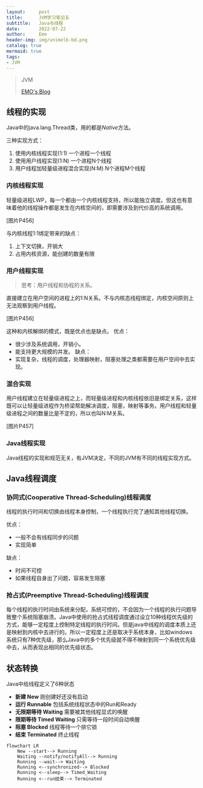 ```yaml
---
layout:     post
title:      JVM学习笔记五
subtitle:   Java与线程
date:       2022-07-22
author:     Emo
header-img: img/unimelb-bd.png
catalog: true
mermaid: true
tags:
- JVM
---
```


> JVM
> 
> [EMO's Blog](https://emosama.github.io/)
> 

## 线程的实现
Java中的java.lang.Thread类，用的都是*Native*方法。

三种实现方式：
1. 使用内核线程实现(1:1) 一个进程一个线程
2. 使用用户线程实现(1:N) 一个进程N个线程
3. 用户线程加轻量级进程混合实现(N:M) N个进程M个线程

### 内核线程实现
轻量级进程LWP，每一个都由一个内核线程支持，所以能独立调度。但这也有意味着他的线程操作都是发生在内核空间的，即需要涉及到代价高的系统调用。

[图片P456]

与内核线程1:1绑定带来的缺点：
1. 上下文切换，开销大
2. 占用内核资源，能创建的数量有限

### 用户线程实现
> 思考：用户线程和协程的关系。

直接建立在用户空间的进程上的1:N关系。不与内核态线程绑定，内核空间原则上无法观察到用户线程。

[图片P456]

这种和内核解绑的模式，既是优点也是缺点。
优点：
- 很少涉及系统调用，开销小。
- 能支持更大规模的并发。
缺点：
- 实现复杂，线程的调度，处理器映射，阻塞处理之类都需要在用户空间中去实现。

### 混合实现
用户线程建立在轻量级进程之上，而轻量级进程和内核线程依旧是绑定关系，这样既可以让轻量级进程作为桥梁帮助解决调度，阻塞，映射等事务。用户线程和轻量级进程之间的数量比是不定的，所以也叫N:M关系。

[图片P457]

### Java线程实现
Java线程的实现和规范无关，有JVM决定，不同的JVM有不同的线程实现方式。

## Java线程调度
### 协同式(Cooperative Thread-Scheduling)线程调度
线程的执行时间和切换由线程本身控制，一个线程执行完了通知其他线程切换。

优点：
- 一般不会有线程同步的问题
- 实现简单

缺点：
- 时间不可控
- 如果线程自身出了问题，容易发生阻塞

### 抢占式(Preemptive Thread-Scheduling)线程调度
每个线程的执行时间由系统来分配，系统可控的，不会因为一个线程的执行问题导致整个系统阻塞崩溃。Java中使用的抢占式线程调度通过设立10种线程优先级的方式，能够一定程度上控制特定线程的执行时间。但是java中线程的调度本质上还是映射到内核中去进行的。所以一定程度上还是取决于系统本身，比如windows系统只有7种优先级，那么Java中的多个优先级就不得不映射到同一个系统优先级中去，从而表现出相同的优先级状态。

## 状态转换
Java中给线程定义了6种状态
- **新建 New** 刚创建好还没有启动
- **运行 Runnable** 包括系统线程状态中的Run和Ready
- **无限期等待 Waiting** 需要被其他线程显式的唤醒
- **限期等待 Timed Waiting** 只需等待一段时间自动唤醒
- **阻塞 Blocked** 线程等待一个排它锁
- **结束 Terminated** 终止线程

```mermaid
flowchart LR
    New --start--> Running
    Waiting --notify/notifyAll--> Running
    Running --wait--> Waiting
    Running <--synchronized--> Blocked
    Running <--sleep--> Timed_Waiting
    Running <--run结束--> Terminated
```
